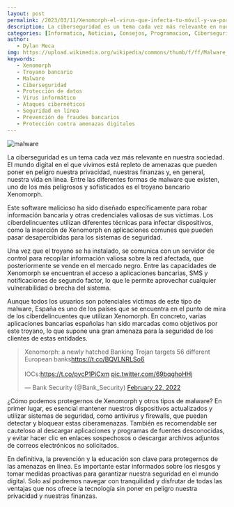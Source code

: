 ```yaml
---
layout: post
permalink: /2023/03/11/Xenomorph-el-virus-que-infecta-tu-móvil-y-va-por-tus-datos-bancarios.html
description: La ciberseguridad es un tema cada vez más relevante en nuestra sociedad. El mundo digital en el que vivimos está repleto de amenazas que pueden poner en peligro nuestra privacidad, nuestras finanzas y, en general, nuestra vida en línea. Entre las diferentes formas de malware que existen, uno de los más peligrosos y sofisticados es el troyano bancario Xenomorph
categories: [Informatica, Noticias, Consejos, Programacion, Ciberseguridad, Malware]
author:
   - Dylan Meca
img: https://upload.wikimedia.org/wikipedia/commons/thumb/f/ff/Malware_logo.svg/800px-Malware_logo.svg.png
keywords:
   - Xenomorph
   - Troyano bancario
   - Malware
   - Ciberseguridad
   - Protección de datos
   - Virus informático
   - Ataques cibernéticos
   - Seguridad en línea
   - Prevención de fraudes bancarios
   - Protección contra amenazas digitales
---
```


![malware](https://upload.wikimedia.org/wikipedia/commons/thumb/f/ff/Malware_logo.svg/800px-Malware_logo.svg.png)

La ciberseguridad es un tema cada vez más relevante en nuestra sociedad. El mundo digital en el que vivimos está repleto de amenazas que pueden poner en peligro nuestra privacidad, nuestras finanzas y, en general, nuestra vida en línea. Entre las diferentes formas de malware que existen, uno de los más peligrosos y sofisticados es el troyano bancario Xenomorph.

Este software malicioso ha sido diseñado específicamente para robar información bancaria y otras credenciales valiosas de sus víctimas. Los ciberdelincuentes utilizan diferentes técnicas para infectar dispositivos, como la inserción de Xenomorph en aplicaciones comunes que pueden pasar desapercibidas para los sistemas de seguridad.

Una vez que el troyano se ha instalado, se comunica con un servidor de control para recopilar información valiosa sobre la red afectada, que posteriormente se vende en el mercado negro. Entre las capacidades de Xenomorph se encuentran el acceso a aplicaciones bancarias, SMS y notificaciones de segundo factor, lo que le permite aprovechar cualquier vulnerabilidad o brecha del sistema.

Aunque todos los usuarios son potenciales víctimas de este tipo de malware, España es uno de los países que se encuentra en el punto de mira de los ciberdelincuentes que utilizan Xenomorph. En concreto, varias aplicaciones bancarias españolas han sido marcadas como objetivos por este troyano, lo que supone una gran amenaza para la seguridad de los clientes de estas entidades.

<blockquote class="twitter-tweet"><p lang="en" dir="ltr">Xenomorph: a newly hatched Banking Trojan targets 56 different European banks<a href="https://t.co/BQVLNRLSo6">https://t.co/BQVLNRLSo6</a><br><br>IOCs:<a href="https://t.co/pycP1PiCxm">https://t.co/pycP1PiCxm</a> <a href="https://t.co/69bqghoHHj">pic.twitter.com/69bqghoHHj</a></p>&mdash; Bank Security (@Bank_Security) <a href="https://twitter.com/Bank_Security/status/1496025738658693121?ref_src=twsrc%5Etfw">February 22, 2022</a></blockquote> <script async src="https://platform.twitter.com/widgets.js" charset="utf-8"></script>

¿Cómo podemos protegernos de Xenomorph y otros tipos de malware? En primer lugar, es esencial mantener nuestros dispositivos actualizados y utilizar sistemas de seguridad, como antivirus y firewalls, que puedan detectar y bloquear estas ciberamenazas. También es recomendable ser cauteloso al descargar aplicaciones y programas de fuentes desconocidas, y evitar hacer clic en enlaces sospechosos o descargar archivos adjuntos de correos electrónicos no solicitados.

En definitiva, la prevención y la educación son clave para protegernos de las amenazas en línea. Es importante estar informados sobre los riesgos y tomar medidas proactivas para garantizar nuestra seguridad en el mundo digital. Solo así podremos navegar con tranquilidad y disfrutar de todas las ventajas que nos ofrece la tecnología sin poner en peligro nuestra privacidad y nuestras finanzas.

